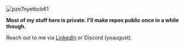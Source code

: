 ![pze7nyetbcb61](https://github.com/yoaugust/yoAugust/assets/50297836/e28a01b8-1483-4fc7-bfbb-e7def772e427)

**Most of my stuff here is private. I'll make repos public once in a while though.**

Reach out to me via [LinkedIn](https://www.linkedin.com/in/agasthya-gangavarapu/) or Discord (yoaugust).

